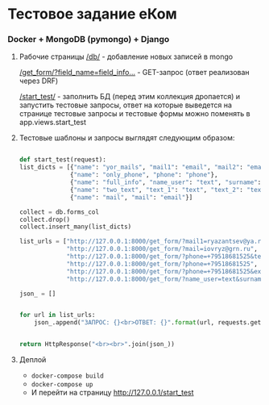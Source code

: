 # Тестовое задание еКом

### Docker + MongoDB (pymongo) + Django

1. Рабочие страницы
    [/db/](http://127.0.0.1/db/) - добавление новых записей в mongo

    [/get_form/?field_name=field_info...](http://127.0.0.1/get_form/?field_name=field_info) - GET-запрос (ответ реализован через DRF)

    [/start_test/](http://127.0.0.1/start_test/) - заполнить БД (перед этим коллекция дропается) и запустить тестовые запросы, ответ на которые выведется на странице
                тестовые запросы и тестовые формы можно поменять в app.views.start_test 
    
   
2. Тестовые шаблоны и запросы выглядят следующим образом: 
    ```py
   
    def start_test(request):
    list_dicts = [{"name": "yor_mails", "mail1": "email", "mail2": "email", "mail3": "email"},
                  {"name": "only_phone", "phone": "phone"},
                  {"name": "full_info", "name_user": "text", "surname": "text", "mail": "email", "phone": "phone"},
                  {"name": "two_text", "text_1": "text", "text_2": "text"},
                  {"name": "mail", "mail": "email"}]

    collect = db.forms_col
    collect.drop()
    collect.insert_many(list_dicts)

    list_urls = ["http://127.0.0.1:8000/get_form/?mail1=ryazantsev@ya.ru&mail2=ryazantsev@ya.ru&mail3=ryazantsev@ya.ru",
                 "http://127.0.0.1:8000/get_form/?mail=iovryz@grn.ru",
                 "http://127.0.0.1:8000/get_form/?phone=+79518681525&text_filed=text",
                 "http://127.0.0.1:8000/get_form/?phone=+79518681525",
                 "http://127.0.0.1:8000/get_form/?phone=+79518681525&example_filed=text",
                 "http://127.0.0.1:8000/get_form/?name_user=text&surname=text&mail=ryazantsev@mail.ru&phone=+79867612323"]

    json_ = []


    for url in list_urls:
        json_.append("ЗАПРОС: {}<br>ОТВЕТ: {}".format(url, requests.get(url=url).text))


    return HttpResponse("<br><br>".join(json_))


3. Деплой
    - `docker-compose build`
    - `docker-compose up`
    - И перейти на страницу http://127.0.0.1/start_test
